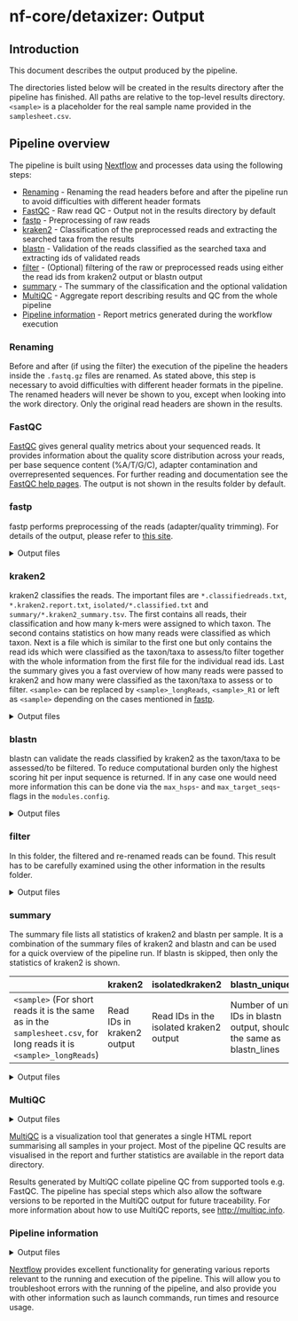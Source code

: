 # nf-core/detaxizer: Output

## Introduction

This document describes the output produced by the pipeline.

The directories listed below will be created in the results directory after the pipeline has finished. All paths are relative to the top-level results directory. `<sample>` is a placeholder for the real sample name provided in the `samplesheet.csv`.

## Pipeline overview

The pipeline is built using [Nextflow](https://www.nextflow.io/) and processes data using the following steps:

- [Renaming](#renaming) - Renaming the read headers before and after the pipeline run to avoid difficulties with different header formats
- [FastQC](#fastqc) - Raw read QC - Output not in the results directory by default
- [fastp](#fastp) - Preprocessing of raw reads
- [kraken2](#kraken2) - Classification of the preprocessed reads and extracting the searched taxa from the results
- [blastn](#blastn) - Validation of the reads classified as the searched taxa and extracting ids of validated reads
- [filter](#filter) - (Optional) filtering of the raw or preprocessed reads using either the read ids from kraken2 output or blastn output
- [summary](#summary) - The summary of the classification and the optional validation
- [MultiQC](#multiqc) - Aggregate report describing results and QC from the whole pipeline
- [Pipeline information](#pipeline-information) - Report metrics generated during the workflow execution

### Renaming

Before and after (if using the filter) the execution of the pipeline the headers inside the `.fastq.gz` files are renamed. As stated above, this step is necessary to avoid difficulties with different header formats in the pipeline. The renamed headers will never be shown to you, except when looking into the work directory. Only the original read headers are shown in the results.

### FastQC

[FastQC](http://www.bioinformatics.babraham.ac.uk/projects/fastqc/) gives general quality metrics about your sequenced reads. It provides information about the quality score distribution across your reads, per base sequence content (%A/T/G/C), adapter contamination and overrepresented sequences. For further reading and documentation see the [FastQC help pages](http://www.bioinformatics.babraham.ac.uk/projects/fastqc/Help/). The output is not shown in the results folder by default.

### fastp

fastp performs preprocessing of the reads (adapter/quality trimming). For details of the output, please refer to [this site](https://nf-co.re/modules/fastp).

<details markdown="1">
<summary>Output files</summary>

- `fastp/`: Contains the output from the preprocessing step.
  - `<sample>_longReads/`: If long reads are present in your `samplesheet.csv` this folder is generated containing the fastp-report.
    - `<sample>_longReads.fastp.html`: The report on the preprocessing step.
    - `<sample>_longReads.fastp.json`: The data on the preprocessing step in `.json`-format.
  - `<sample>_R1/`: If single-end short reads are present in your `samplesheet.csv` this folder is generated.
    - same pattern as in `<sample>_longReads/` with the prefix `<sample>_R1.fastp.*`.
  - `<sample>/`: For paired-end short reads in your `samplesheet.csv` this folder is generated.
    - same pattern as in `<sample>_longReads/` with the prefix `<sample>.fastp.*`.

</details>

### kraken2

kraken2 classifies the reads. The important files are `*.classifiedreads.txt`, `*.kraken2.report.txt`, `isolated/*.classified.txt` and `summary/*.kraken2_summary.tsv`. The first contains all reads, their classification and how many k-mers were assigned to which taxon. The second contains statistics on how many reads were classified as which taxon. Next is a file which is similar to the first one but only contains the read ids which were classified as the taxon/taxa to assess/to filter together with the whole information from the first file for the individual read ids. Last the summary gives you a fast overview of how many reads were passed to kraken2 and how many were classified as the taxon/taxa to assess or to filter. `<sample>` can be replaced by `<sample>_longReads`, `<sample>_R1` or left as `<sample>` depending on the cases mentioned in [fastp](#fastp).

<details markdown="1">
<summary>Output files</summary>

- `kraken2/`: Contains the output from the classification step.
  - `isolated/`: Contains the isolated lines and ids for the taxon/taxa mentioned in the `tax2filter` parameter.
    - `<sample>.classified.txt`: The whole kraken2 output for the taxon/taxa mentioned in the `tax2filter` parameter.
    - `<sample>.ids.txt`: The ids from the whole kraken2 output assigned to the taxon/taxa mentioned in the `tax2filter` parameter.
  - `summary/`: Summary of the kraken2 process.
    - `<sample>.kraken2_summary.tsv`: Contains two three columns, column 1 is the sample name, column 2 the amount of lines in the untouched kraken2 output and column 3 the amount of lines in the isolated output.
  - `taxonomy/`: Contains the list of taxa to filter/to assess for.
    - `taxa_to_filter.txt`: Contains the taxon ids of all taxa to assess the data for or to filter out.
  - `<sample>.classifiedreads.txt`: The whole kraken2 output for all reads.
  - `<sample>.kraken2.report.txt`: Statistics on how many reads where assigned to which taxon/taxonomic group.

</details>

### blastn

blastn can validate the reads classified by kraken2 as the taxon/taxa to be assessed/to be filtered. To reduce computational burden only the highest scoring hit per input sequence is returned. If in any case one would need more information this can be done via the `max_hsps`- and `max_target_seqs`-flags in the `modules.config`.

<details markdown="1">
<summary>Output files</summary>

- `blast/`
  - `filteredIdentCov/`: The read ids and statistics of the reads which were validated by blastn to be the taxon/taxa to assess/to filter.
    - `<sample>_R1.identcov.txt`: File is present for single-end and paired-end short reads.
    - `<sample>_R2.identcov.txt`: File is present for paired-end short reads.
    - `<sample>_longReads.identcov.txt`: File is present for long reads.
  - `summary/`: Short overview of the amount of reads which were validated by blastn.
    - `<sample>.blastn_summary.tsv`: `<sample>` can be one of two options for this file. Either stay as `<sample>` or be `<sample>_longReads` for long reads.

</details>

### filter

In this folder, the filtered and re-renamed reads can be found. This result has to be carefully examined using the other information in the results folder.

<details markdown="1">
<summary>Output files</summary>

- `filter/`: Folder containing the filtered and re-renamed reads.
  - `<sample>_filtered.fastq.gz`: The filtered reads, `<sample>` can stay as `<sample>` for single-end short reads, take the pattern `<sample>_{R1,R2}` for paired-end reads and `<sample>_longReads` for long reads.

</details>

### summary

The summary file lists all statistics of kraken2 and blastn per sample. It is a combination of the summary files of kraken2 and blastn and can be used for a quick overview of the pipeline run. If blastn is skipped, then only the statistics of kraken2 is shown.

|                                                                                                                    | kraken2                    | isolatedkraken2                         | blastn_unique_ids                                                         | blastn_lines                         | filteredblastn_unique_ids                                                                                                    | filteredblastn_lines                                                               |
| ------------------------------------------------------------------------------------------------------------------ | -------------------------- | --------------------------------------- | ------------------------------------------------------------------------- | ------------------------------------ | ---------------------------------------------------------------------------------------------------------------------------- | ---------------------------------------------------------------------------------- |
| `<sample>` (For short reads it is the same as in the `samplesheet.csv`, for long reads it is `<sample>_longReads`) | Read IDs in kraken2 output | Read IDs in the isolated kraken2 output | Number of unique IDs in blastn output, should be the same as blastn_lines | Number of lines in the blastn output | Number of IDs in the blastn output after the filtering for identity and coverage, should be the same as filteredblastn_lines | Number of lines in the blastn output after the filtering for identity and coverage |

<details markdown="1">
<summary>Output files</summary>

- `summary/`: Folder containing the summary.
  - `summary.tsv`: File containing the summary in the format stated above.

</details>

### MultiQC

<details markdown="1">
<summary>Output files</summary>

- `multiqc/`
  - `multiqc_report.html`: a standalone HTML file that can be viewed in your web browser.
  - `multiqc_data/`: directory containing parsed statistics from the different tools used in the pipeline.
  - `multiqc_plots/`: directory containing static images from the report in various formats.

</details>

[MultiQC](http://multiqc.info) is a visualization tool that generates a single HTML report summarising all samples in your project. Most of the pipeline QC results are visualised in the report and further statistics are available in the report data directory.

Results generated by MultiQC collate pipeline QC from supported tools e.g. FastQC. The pipeline has special steps which also allow the software versions to be reported in the MultiQC output for future traceability. For more information about how to use MultiQC reports, see <http://multiqc.info>.

### Pipeline information

<details markdown="1">
<summary>Output files</summary>

- `pipeline_info/`
  - Reports generated by Nextflow: `execution_report.html`, `execution_timeline.html`, `execution_trace.txt` and `pipeline_dag.dot`/`pipeline_dag.svg`.
  - Reports generated by the pipeline: `pipeline_report.html`, `pipeline_report.txt` and `software_versions.yml`. The `pipeline_report*` files will only be present if the `--email` / `--email_on_fail` parameter's are used when running the pipeline.
  - Reformatted samplesheet files used as input to the pipeline: `samplesheet.valid.csv`.
  - Parameters used by the pipeline run: `params.json`.

</details>

[Nextflow](https://www.nextflow.io/docs/latest/tracing.html) provides excellent functionality for generating various reports relevant to the running and execution of the pipeline. This will allow you to troubleshoot errors with the running of the pipeline, and also provide you with other information such as launch commands, run times and resource usage.
